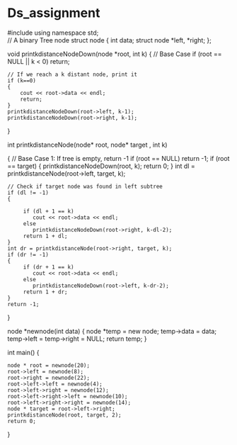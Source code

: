 # Ds_assignment

#include <iostream> 
using namespace std;  
// A binary Tree node 
struct node 
{ 
    int data; 
    struct node *left, *right; 
}; 
  
void printkdistanceNodeDown(node *root, int k) 
{ 
    // Base Case 
    if (root == NULL || k < 0)  return; 
  
    // If we reach a k distant node, print it 
    if (k==0) 
    { 
        cout << root->data << endl; 
        return; 
    }    
    printkdistanceNodeDown(root->left, k-1); 
    printkdistanceNodeDown(root->right, k-1); 
} 
  

int printkdistanceNode(node* root, node* target , int k) 

{ 
    // Base Case 1: If tree is empty, return -1 
    if (root == NULL)
       return -1; 
    if (root == target) 
    { 
        printkdistanceNodeDown(root, k); 
        return 0; 
    } 
    int dl = printkdistanceNode(root->left, target, k); 
  
    // Check if target node was found in left subtree 
    if (dl != -1) 
    { 
      
         if (dl + 1 == k) 
            cout << root->data << endl;
         else
            printkdistanceNodeDown(root->right, k-dl-2); 
         return 1 + dl; 
    } 
    int dr = printkdistanceNode(root->right, target, k); 
    if (dr != -1) 
    { 
         if (dr + 1 == k) 
            cout << root->data << endl; 
         else
            printkdistanceNodeDown(root->left, k-dr-2); 
         return 1 + dr; 
    } 
    return -1; 
} 


node *newnode(int data) 
{ 
    node *temp = new node; 
    temp->data = data; 
    temp->left = temp->right = NULL; 
    return temp; 
} 
 
int main() 
{ 
    
    node * root = newnode(20); 
    root->left = newnode(8); 
    root->right = newnode(22); 
    root->left->left = newnode(4); 
    root->left->right = newnode(12); 
    root->left->right->left = newnode(10); 
    root->left->right->right = newnode(14); 
    node * target = root->left->right; 
    printkdistanceNode(root, target, 2); 
    return 0; 
}
